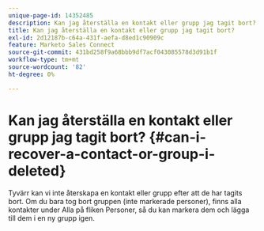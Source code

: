 ```yaml
---
unique-page-id: 14352485
description: Kan jag återställa en kontakt eller grupp jag tagit bort? - Marketo Docs - produktdokumentation
title: Kan jag återställa en kontakt eller grupp jag tagit bort?
exl-id: 2d12187b-c64a-431f-aefa-d8ed1c90909c
feature: Marketo Sales Connect
source-git-commit: 431bd258f9a68bbb9df7acf043085578d3d91b1f
workflow-type: tm+mt
source-wordcount: '82'
ht-degree: 0%

---
```


# Kan jag återställa en kontakt eller grupp jag tagit bort? {#can-i-recover-a-contact-or-group-i-deleted}

Tyvärr kan vi inte återskapa en kontakt eller grupp efter att de har tagits bort. Om du bara tog bort gruppen (inte markerade personer), finns alla kontakter under Alla på fliken Personer, så du kan markera dem och lägga till dem i en ny grupp igen.
